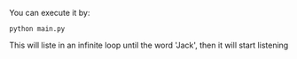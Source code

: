 

You can execute it by: 

```
python main.py
```

This will liste in an infinite loop until the word 'Jack', then it will start listening